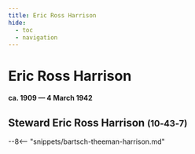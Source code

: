 ```yaml
---
title: Eric Ross Harrison
hide:
  - toc
  - navigation 
---
```


# Eric Ross Harrison

**ca. 1909 — 4 March 1942**

## Steward Eric Ross Harrison <small>(10‑43‑7)</small>

--8<-- "snippets/bartsch-theeman-harrison.md"

